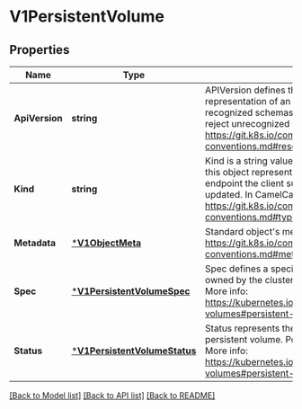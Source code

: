 # V1PersistentVolume

## Properties
Name | Type | Description | Notes
------------ | ------------- | ------------- | -------------
**ApiVersion** | **string** | APIVersion defines the versioned schema of this representation of an object. Servers should convert recognized schemas to the latest internal value, and may reject unrecognized values. More info: https://git.k8s.io/community/contributors/devel/api-conventions.md#resources | [optional] [default to null]
**Kind** | **string** | Kind is a string value representing the REST resource this object represents. Servers may infer this from the endpoint the client submits requests to. Cannot be updated. In CamelCase. More info: https://git.k8s.io/community/contributors/devel/api-conventions.md#types-kinds | [optional] [default to null]
**Metadata** | [***V1ObjectMeta**](v1.ObjectMeta.md) | Standard object&#39;s metadata. More info: https://git.k8s.io/community/contributors/devel/api-conventions.md#metadata | [optional] [default to null]
**Spec** | [***V1PersistentVolumeSpec**](v1.PersistentVolumeSpec.md) | Spec defines a specification of a persistent volume owned by the cluster. Provisioned by an administrator. More info: https://kubernetes.io/docs/concepts/storage/persistent-volumes#persistent-volumes | [optional] [default to null]
**Status** | [***V1PersistentVolumeStatus**](v1.PersistentVolumeStatus.md) | Status represents the current information/status for the persistent volume. Populated by the system. Read-only. More info: https://kubernetes.io/docs/concepts/storage/persistent-volumes#persistent-volumes | [optional] [default to null]

[[Back to Model list]](../README.md#documentation-for-models) [[Back to API list]](../README.md#documentation-for-api-endpoints) [[Back to README]](../README.md)


